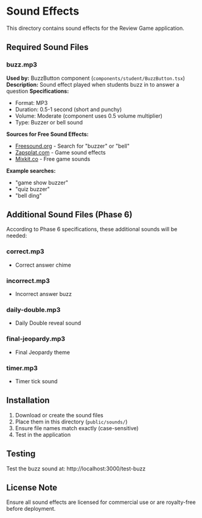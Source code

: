 # Sound Effects

This directory contains sound effects for the Review Game application.

## Required Sound Files

### buzz.mp3
**Used by:** BuzzButton component (`components/student/BuzzButton.tsx`)
**Description:** Sound effect played when students buzz in to answer a question
**Specifications:**
- Format: MP3
- Duration: 0.5-1 second (short and punchy)
- Volume: Moderate (component uses 0.5 volume multiplier)
- Type: Buzzer or bell sound

**Sources for Free Sound Effects:**
- [Freesound.org](https://freesound.org) - Search for "buzzer" or "bell"
- [Zapsplat.com](https://www.zapsplat.com) - Game sound effects
- [Mixkit.co](https://mixkit.co/free-sound-effects/) - Free game sounds

**Example searches:**
- "game show buzzer"
- "quiz buzzer"
- "bell ding"

## Additional Sound Files (Phase 6)

According to Phase 6 specifications, these additional sounds will be needed:

### correct.mp3
- Correct answer chime

### incorrect.mp3
- Incorrect answer buzz

### daily-double.mp3
- Daily Double reveal sound

### final-jeopardy.mp3
- Final Jeopardy theme

### timer.mp3
- Timer tick sound

## Installation

1. Download or create the sound files
2. Place them in this directory (`public/sounds/`)
3. Ensure file names match exactly (case-sensitive)
4. Test in the application

## Testing

Test the buzz sound at: http://localhost:3000/test-buzz

## License Note

Ensure all sound effects are licensed for commercial use or are royalty-free before deployment.
